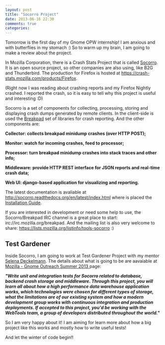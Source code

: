 ```yaml
---
layout: post
title: "Socorro Project"
date: 2013-06-16 22:30
comments: true
categories: 
---
```


Tomorrow is the first day of my Gnome OPW internship! I am anxious and with butterflies in my stomach :)
So to warm up my brain, I am going to make a review about the project.

In Mozilla Corporation, there is a Crash Stats Project that is called <a href=https://wiki.mozilla.org/Socorro>Socorro</a>. It is an open source project, so other companies are also using, like B2G and Thunderbird. The production for Firefox is hosted at <a href=https://crash-stats.mozilla.com/products/Firefox>https://crash-stats.mozilla.com/products/Firefox</a>.

(Right now I was reading about crashing reports and my Firefox Nightly crashed. I reported the crash, so it is easy to tell why this project is useful and interesting :D)

<!-- more -->

Socorro is a set of components for collecting, processing, storing and displaying crash dumps generated by remote clients. In the client-side is used the <a href=http://code.google.com/p/google-breakpad/>Breakpad</a> set of libraries for crash reporting. And the other components are:

<strong>

 Collector: collects breakpad minidump crashes (over HTTP POST);

 Monitor: watch for incoming crashes, feed to processor;

 Processor: turn breakpad minidump crashes into stack traces and other info;

 Middleware: provide HTTP REST interface for JSON reports and real-time crash data;

 Web UI: django-based application for visualizing and reporting.

</strong>

The latest documentation is avaliable at <a href=http://socorro.readthedocs.org/en/latest/index.html>http://socorro.readthedocs.org/en/latest/index.html</a> where is placed the <a href=http://socorro.readthedocs.org/en/latest/installation.html>Installation Guide</a>.

If you are interested in development or need some help to use, the Socorro/Breakpad IRC channel is a great place to start: irc://irc.mozilla.org/breakpad. And the mailing list is also very welcome to share: https://lists.mozilla.org/listinfo/tools-socorro :)

## Test Gardener 

Inside Socorro, I am going to work at Test Gardener Project with my mentor <a href=https://mozillians.org/en-US/u/sdeckelmann/>Selena Deckelmann</a>. The details about what is going to be are aavaiable at <a href=https://wiki.mozilla.org/GNOME_Outreach_Summer2013> Mozilla - Gnome Outreach Summer 2013 </a> page: 

<strong>*"Write unit and integration tests for Socorro related to database, backend crash storage and middleware. Through this project, you will learn all about how a high performance data warehouse application works, which technologies were chosen for different types of storage, what the limitations are of our existing system and how a modern development group works with continuous integration and production deployments. If accepted to this project, you'd be working with the WebTools team, a group of developers distributed throughout the world."*</strong>

So I am very happy about it! I am aiming for learn more about how a big project like this works and mostly how to write useful tests!

And let the winter of code begin!!